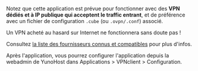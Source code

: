 Notez que cette application est prévue pour fonctionner avec des **VPN dédiés et à IP publique qui acceptent le traffic entrant**, et de préférence avec un fichier de configuration `.cube` (ou `.ovpn/.conf`) associé. 

Un VPN acheté au hasard sur Internet ne fonctionnera sans doute pas ! 

Consultez [la liste des fournisseurs connus et compatibles](https://yunohost.org/providers/vpn) pour plus d'infos.

Après l'application, vous pourrez configurer l'application depuis la webadmin de YunoHost dans Applications > VPNclient > Configuration.
